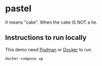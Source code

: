 # pastel

It means "cake". When the cake IS NOT a lie.

## Instructions to run locally

This demo need [Podman](https://podman.io/) or [Docker](https://www.docker.com/) to run.

```
docker-compose up
```
